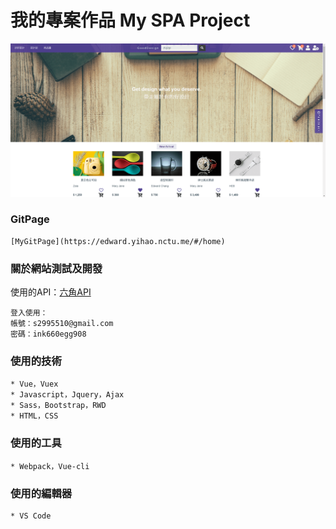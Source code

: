 # 我的專案作品 My SPA Project
![image](img/myWebsite.png)
### GitPage
```
[MyGitPage](https://edward.yihao.nctu.me/#/home)
```
### 關於網站測試及開發
使用的API：[六角API](https://github.com/hexschool/vue-course-api-wiki/wiki)
```
登入使用：
帳號：s2995510@gmail.com
密碼：ink660egg908
```
### 使用的技術
```
* Vue，Vuex
* Javascript，Jquery，Ajax
* Sass，Bootstrap，RWD
* HTML，CSS
```
### 使用的工具
```
* Webpack，Vue-cli
```
### 使用的編輯器
```
* VS Code
```

